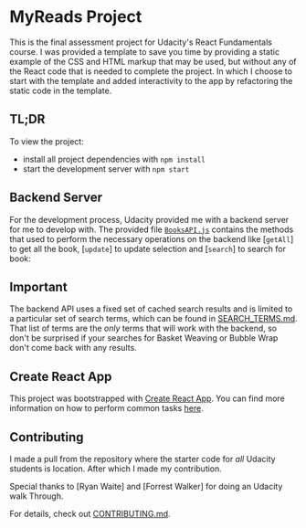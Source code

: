# MyReads Project

This is the final assessment project for Udacity's React Fundamentals course. I was provided a template to save you time by providing a static example of the CSS and HTML markup that may be used, but without any of the React code that is needed to complete the project. In which I choose to start with the template and added interactivity to the app by refactoring the static code in the template.

## TL;DR

To view the project:

* install all project dependencies with `npm install`
* start the development server with `npm start`

## Backend Server

For the development process, Udacity provided me with a backend server for me to develop with. The provided file [`BooksAPI.js`](src/BooksAPI.js) contains the methods that used to  perform the necessary operations on the backend like [`getAll`] to get all the book, [`update`] to update selection and [`search`] to search for book:

## Important
The backend API uses a fixed set of cached search results and is limited to a particular set of search terms, which can be found in [SEARCH_TERMS.md](SEARCH_TERMS.md). That list of terms are the _only_ terms that will work with the backend, so don't be surprised if your searches for Basket Weaving or Bubble Wrap don't come back with any results.

## Create React App

This project was bootstrapped with [Create React App](https://github.com/facebookincubator/create-react-app). You can find more information on how to perform common tasks [here](https://github.com/facebookincubator/create-react-app/blob/master/packages/react-scripts/template/README.md).

## Contributing

I made a pull from the repository where the starter code for _all_ Udacity students is location. After which I made my contribution.

Special thanks to [Ryan Waite] and [Forrest Walker] for doing an Udacity walk Through.

For details, check out [CONTRIBUTING.md](CONTRIBUTING.md).
